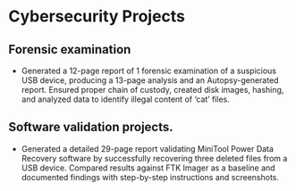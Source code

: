 # Cybersecurity Projects

## Forensic examination
- Generated a 12-page report of 1 forensic examination of a suspicious USB device, producing a 13-page analysis and an Autopsy-generated report. Ensured proper chain of custody, created disk images, hashing, and analyzed data to identify illegal content of ‘cat’ files.

## Software validation projects.
- Generated a detailed 29-page report validating MiniTool Power Data Recovery software by successfully recovering three deleted files from a USB device. Compared results against FTK Imager as a baseline and documented findings with step-by-step instructions and screenshots.

